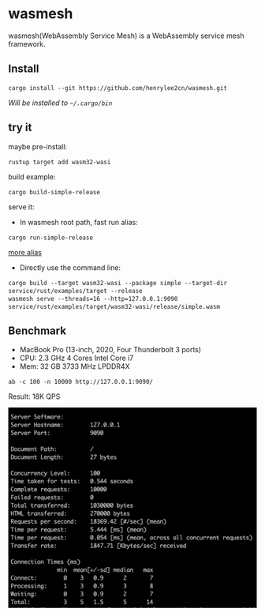# wasmesh

wasmesh(WebAssembly Service Mesh) is a WebAssembly service mesh framework.

## Install

```shell
cargo install --git https://github.com/henrylee2cn/wasmesh.git
```

*Will be installed to `~/.cargo/bin`*

## try it

maybe pre-install:

```shell
rustup target add wasm32-wasi
```

build example:

```shell
cargo build-simple-release
```

serve it:

- In wasmesh root path, fast run alias:

```shell
cargo run-simple-release
```

[more alias](.cargo/config.toml)

- Directly use the command line:

```shell
cargo build --target wasm32-wasi --package simple --target-dir service/rust/examples/target --release
wasmesh serve --threads=16 --http=127.0.0.1:9090 service/rust/examples/target/wasm32-wasi/release/simple.wasm
```

## Benchmark

- MacBook Pro (13-inch, 2020, Four Thunderbolt 3 ports)
- CPU: 2.3 GHz 4 Cores Intel Core i7
- Mem: 32 GB 3733 MHz LPDDR4X

```shell
ab -c 100 -n 10000 http://127.0.0.1:9090/
```

Result: 18K QPS

![](doc/wasmesh.png)
